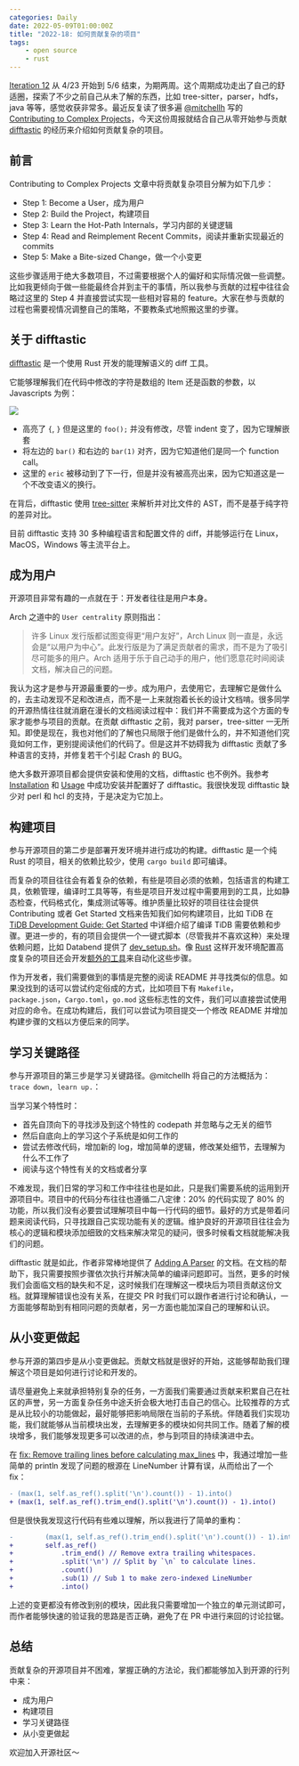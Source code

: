 ```yaml
---
categories: Daily
date: 2022-05-09T01:00:00Z
title: "2022-18: 如何贡献复杂的项目"
tags:
    - open source
    - rust
---
```


[Iteration 12](https://github.com/users/Xuanwo/projects/2/views/1?filterQuery=iteration%3A%22Iteration+12%22) 从 4/23 开始到 5/6 结束，为期两周。这个周期成功走出了自己的舒适圈，探索了不少之前自己从未了解的东西，比如 tree-sitter，parser，hdfs，java 等等，感觉收获非常多。最近反复读了很多遍 [@mitchellh](https://github.com/mitchellh) 写的 [Contributing to Complex Projects](https://mitchellh.com/writing/contributing-to-complex-projects)，今天这份周报就结合自己从零开始参与贡献 [difftastic](https://github.com/Wilfred/difftastic) 的经历来介绍如何贡献复杂的项目。

## 前言

Contributing to Complex Projects 文章中将贡献复杂项目分解为如下几步：

- Step 1: Become a User，成为用户
- Step 2: Build the Project，构建项目
- Step 3: Learn the Hot-Path Internals，学习内部的关键逻辑
- Step 4: Read and Reimplement Recent Commits，阅读并重新实现最近的 commits
- Step 5: Make a Bite-sized Change，做一个小变更

这些步骤适用于绝大多数项目，不过需要根据个人的偏好和实际情况做一些调整。比如我更倾向于做一些能最终合并到主干的事情，所以我参与贡献的过程中往往会略过这里的 Step 4 并直接尝试实现一些相对容易的 feature。大家在参与贡献的过程也需要视情况调整自己的策略，不要教条式地照搬这里的步骤。

## 关于 difftastic

[difftastic](https://github.com/Wilfred/difftastic) 是一个使用 Rust 开发的能理解语义的 diff 工具。

它能够理解我们在代码中修改的字符是数组的 Item 还是函数的参数，以 Javascripts 为例：

![](js.png)

- 高亮了 `{`, `}` 但是这里的 `foo();` 并没有修改，尽管 indent 变了，因为它理解嵌套
- 将左边的 `bar()` 和右边的 `bar(1)` 对齐，因为它知道他们是同一个 function call。
- 这里的 `eric` 被移动到了下一行，但是并没有被高亮出来，因为它知道这是一个不改变语义的换行。

在背后，difftastic 使用 [tree-sitter](https://tree-sitter.github.io/tree-sitter/) 来解析并对比文件的 AST，而不是基于纯字符的差异对比。

目前 difftastic 支持 30 多种编程语言和配置文件的 diff，并能够运行在 Linux，MacOS，Windows 等主流平台上。

## 成为用户

开源项目非常有趣的一点就在于：开发者往往是用户本身。

Arch 之道中的 `User centrality` 原则指出：

> 许多 Linux 发行版都试图变得更“用户友好”，Arch Linux 则一直是，永远会是“以用户为中心”。此发行版是为了满足贡献者的需求，而不是为了吸引尽可能多的用户。Arch 适用于乐于自己动手的用户，他们愿意花时间阅读文档，解决自己的问题。

我认为这才是参与开源最重要的一步。成为用户，去使用它，去理解它是做什么的，去主动发现不足和改进点，而不是一上来就抱着长长的设计文档啃。很多同学的开源热情往往就消磨在漫长的文档阅读过程中：我们并不需要成为这个方面的专家才能参与项目的贡献。在贡献 difftastic 之前，我对 parser，tree-sitter 一无所知。即使是现在，我也对他们的了解也只局限于他们是做什么的，并不知道他们究竟如何工作，更别提阅读他们的代码了。但是这并不妨碍我为 difftastic 贡献了多种语言的支持，并修复若干个引起 Crash 的 BUG。

绝大多数开源项目都会提供安装和使用的文档，difftastic 也不例外。我参考 [Installation](https://difftastic.wilfred.me.uk/installation.html) 和 [Usage](https://difftastic.wilfred.me.uk/usage.html) 中成功安装并配置好了 difftastic。我很快发现 difftastic 缺少对 perl 和 hcl 的支持，于是决定为它加上。

## 构建项目

参与开源项目的第二步是部署开发环境并进行成功的构建。difftastic 是一个纯 Rust 的项目，相关的依赖比较少，使用 `cargo build` 即可编译。

而复杂的项目往往会有着复杂的依赖，有些是项目必须的依赖，包括语言的构建工具，依赖管理，编译时工具等等，有些是项目开发过程中需要用到的工具，比如静态检查，代码格式化，集成测试等等。维护质量比较好的项目往往会提供 Contributing 或者 Get Started 文档来告知我们如何构建项目，比如 TiDB 在 [TiDB Development Guide: Get Started](https://pingcap.github.io/tidb-dev-guide/get-started/introduction.html) 中详细介绍了编译 TiDB 需要依赖和步骤。更进一步的，有的项目会提供一个一键式脚本（尽管我并不喜欢这种）来处理依赖问题，比如 Databend 提供了 [dev_setup.sh](https://github.com/datafuselabs/databend/blob/fbd97e10a10d07815909722b78ebcd9c9975781d/scripts/setup/dev_setup.sh)。像 [Rust](https://github.com/rust-lang/rust) 这样开发环境配置高度复杂的项目还会开发[额外的工具](https://github.com/rust-lang/rust/blob/8a2fe75d0e6e024aa434e5b9c40adb2567f362b8/x.py)来自动化这些步骤。

作为开发者，我们需要做到的事情是完整的阅读 README 并寻找类似的信息。如果没找到的话可以尝试约定俗成的方式，比如项目下有 `Makefile`，`package.json`，`Cargo.toml`，`go.mod` 这些标志性的文件，我们可以直接尝试使用对应的命令。在成功构建后，我们可以尝试为项目提交一个修改 README 并增加构建步骤的文档以方便后来的同学。

## 学习关键路径

参与开源项目的第三步是学习关键路径。@mitchellh 将自己的方法概括为：`trace down, learn up.`：

当学习某个特性时：

- 首先自顶向下的寻找涉及到这个特性的 codepath 并忽略与之无关的细节
- 然后自底向上的学习这个子系统是如何工作的
- 尝试去修改代码，增加新的 log，增加简单的逻辑，修改某处细节，去理解为什么不工作了
- 阅读与这个特性有关的文档或者分享

不难发现，我们日常的学习和工作中往往也是如此，只是我们需要系统的运用到开源项目中。项目中的代码分布往往也遵循二八定律：20% 的代码实现了 80% 的功能，所以我们没有必要尝试理解项目中每一行代码的细节。最好的方式是带着问题来阅读代码，只寻找跟自己实现功能有关的逻辑。维护良好的开源项目往往会为核心的逻辑和模块添加细致的文档来解决常见的疑问，很多时候看文档就能解决我们的问题。

difftastic 就是如此，作者非常棒地提供了 [Adding A Parser](https://difftastic.wilfred.me.uk/adding_a_parser.html) 的文档。在文档的帮助下，我只需要按照步骤依次执行并解决简单的编译问题即可。当然，更多的时候我们会面临文档的缺失和不足，这时候我们在理解这一模块后为项目贡献这份文档。就算理解错误也没有关系，在提交 PR 时我们可以跟作者进行讨论和确认，一方面能够帮助到有相同问题的贡献者，另一方面也能加深自己的理解和认识。

## 从小变更做起

参与开源的第四步是从小变更做起。贡献文档就是很好的开始，这能够帮助我们理解这个项目是如何进行讨论和开发的。

请尽量避免上来就承担特别复杂的任务，一方面我们需要通过贡献来积累自己在社区的声誉，另一方面复杂任务中途夭折会极大地打击自己的信心。比较推荐的方式是从比较小的功能做起，最好能够把影响局限在当前的子系统。伴随着我们实现功能，我们就能够从当前模块出发，去理解更多的模块如何共同工作。随着了解的模块增多，我们能够发现更多可以改进的点，参与到项目的持续演进中去。

在 [fix: Remove trailing lines before calculating max_lines](https://github.com/Wilfred/difftastic/pull/261) 中，我通过增加一些简单的 println 发现了问题的根源在 LineNumber 计算有误，从而给出了一个 fix：

```diff
- (max(1, self.as_ref().split('\n').count()) - 1).into()
+ (max(1, self.as_ref().trim_end().split('\n').count()) - 1).into()
```

但是很快我发现这行代码有些难以理解，所以我进行了简单的重构：

```diff
-        (max(1, self.as_ref().trim_end().split('\n').count()) - 1).into()
+        self.as_ref()
+            .trim_end() // Remove extra trailing whitespaces.
+            .split('\n') // Split by `\n` to calculate lines.
+            .count()
+            .sub(1) // Sub 1 to make zero-indexed LineNumber
+            .into()
```

上述的变更都没有修改到别的模块，因此我只需要增加一个独立的单元测试即可，而作者能够快速的验证我的思路是否正确，避免了在 PR 中进行来回的讨论拉锯。

## 总结

贡献复杂的开源项目并不困难，掌握正确的方法论，我们都能够加入到开源的行列中来：

- 成为用户
- 构建项目
- 学习关键路径
- 从小变更做起

欢迎加入开源社区～
